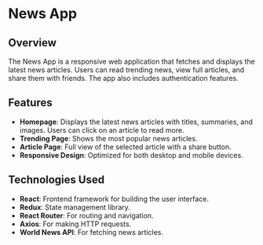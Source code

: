 # News App

## Overview
The News App is a responsive web application that fetches and displays the latest news articles. Users can read trending news, view full articles, and share them with friends. The app also includes authentication features.

## Features
- **Homepage**: Displays the latest news articles with titles, summaries, and images. Users can click on an article to read more.
- **Trending Page**: Shows the most popular news articles.
- **Article Page**: Full view of the selected article with a share button.
- **Responsive Design**: Optimized for both desktop and mobile devices.


## Technologies Used
- **React**: Frontend framework for building the user interface.
- **Redux**: State management library.
- **React Router**: For routing and navigation.
- **Axios**: For making HTTP requests.
- **World News API**: For fetching news articles.

